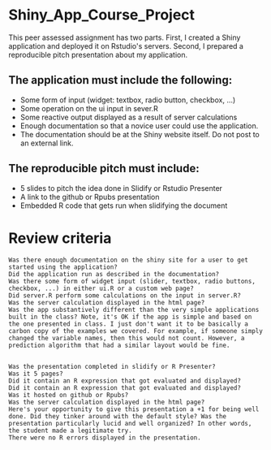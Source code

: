 # Shiny_App_Course_Project

This peer assessed assignment has two parts. First, I created a Shiny application and deployed it on Rstudio's servers. Second, I prepared a reproducible pitch presentation about my application.

## The application must include the following:

  - Some form of input (widget: textbox, radio button, checkbox, ...)
  - Some operation on the ui input in sever.R
  - Some reactive output displayed as a result of server calculations
  - Enough documentation so that a novice user could use the application.
  - The documentation should be at the Shiny website itself. Do not post to an external link.

## The reproducible pitch must include:

  - 5 slides to pitch the idea done in Slidify or Rstudio Presenter
  - A link to the github or Rpubs presentation
  - Embedded R code that gets run when slidifying the document

# Review criteria

    Was there enough documentation on the shiny site for a user to get started using the application?
    Did the application run as described in the documentation?
    Was there some form of widget input (slider, textbox, radio buttons, checkbox, ...) in either ui.R or a custom web page?
    Did server.R perform some calculations on the input in server.R?
    Was the server calculation displayed in the html page?
    Was the app substantively different than the very simple applications built in the class? Note, it's OK if the app is simple and based on the one presented in class. I just don't want it to be basically a carbon copy of the examples we covered. For example, if someone simply changed the variable names, then this would not count. However, a prediction algorithm that had a similar layout would be fine.
    

    Was the presentation completed in slidify or R Presenter?
    Was it 5 pages?
    Did it contain an R expression that got evaluated and displayed?
    Did it contain an R expression that got evaluated and displayed?
    Was it hosted on github or Rpubs?
    Was the server calculation displayed in the html page?
    Here's your opportunity to give this presentation a +1 for being well done. Did they tinker around with the default style? Was the presentation particularly lucid and well organized? In other words, the student made a legitimate try.
    There were no R errors displayed in the presentation.

